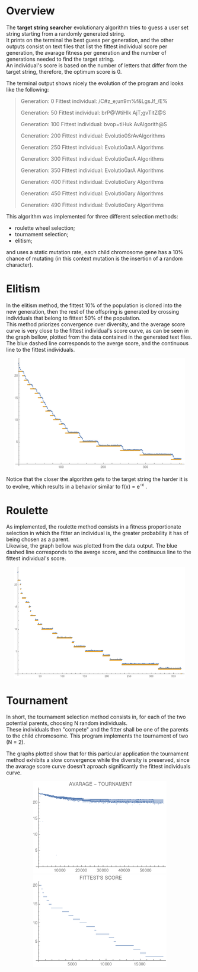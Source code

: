 # Overview

The __target string searcher__ evolutionary algorithm tries to guess a user set string starting from a randomly generated string.   
It prints on the terminal the best guess per generation, and the other outputs consist on text files that list the fittest individual score per generation, the avarage fitness per generation and the number of generations needed to find the target string.   
An individual's score is based on the number of letters that differ from the target string, therefore, the optimum score is 0.

The terminal output shows nicely the evolution of the program and looks like the following:

  > Generation:  0	Fittest individual: /C#z_e;un9m%f&LgsJf_/E%
  >
  > Generation: 50	Fittest individual: brP@WtiHlk AjT;gvTitZ@S
  >
  > Generation: 100	Fittest individual: bvop=tiHuk AvAlgorith@S
  >
  > Generation: 200	Fittest individual: Evolutio0SrAvAlgorithms
  >
  > Generation: 250	Fittest individual: Evolutio0arA Algorithms
  >
  > Generation: 300	Fittest individual: Evolutio0arA Algorithms
  >
  > Generation: 350	Fittest individual: Evolutio0arA Algorithms
  >
  > Generation: 400	Fittest individual: Evolutio0ary Algorithms
  >
  > Generation: 450	Fittest individual: Evolutio0ary Algorithms
  >
  > Generation: 490	Fittest individual: Evolutio0ary Algorithms
  
 This algorithm was implemented for three different selection methods:
 - roulette wheel selection;
 - tournament selection;
 - elitism;   
 
 and uses a static mutation rate, each child chromosome gene has a 10% chance of mutating (in this context mutation is the   insertion of a random character).
 
 # Elitism
 
 In the elitism method, the fittest 10% of the population is cloned into the new generation, then the rest of the offspring is generated by crossing individuals that belong to fittest 50% of the population.  
 This method priorizes convergence over diversity, and the average score curve is very close to the fittest individual's score curve, as can be seen in the graph bellow, plotted from the data contained in the generated text files.
 The blue dashed line corresponds to the averge score, and the continuous line to the fittest individuals.

<p align="center">
  <img width="460" height="300" src="https://github.com/AliceDeLorenci/EVOLUTIONARY-ALGORITHMS/blob/master/target_string/images/elitim_both.png">
</p>

  Notice that the closer the algorithm gets to the target string the harder it is to evolve, which results in a behavior similar to f(x) = e<sup>-x</sup> .

# Roulette

  As implemented, the roulette method consists in a fitness proportionate selection in which the fitter an individual is, the greater probability it has of being chosen as a parent.   
  Likewise, the graph bellow was plotted from the data output. The blue dashed line corresponds to the averge score, and the continuous line to the fittest individual's score.
  
  <p align="center">
  <img width="460" height="300" src="https://github.com/AliceDeLorenci/EVOLUTIONARY-ALGORITHMS/blob/master/target_string/images/roulette_both.png">
</p>

# Tournament

  In short, the tournament selection method consists in, for each of the two potential parents, choosing N random individuals.   
  These individuals then "compete" and the fitter shall be one of the parents to the child chromosome. This program implements the tournament of two (N = 2). 
  
  The graphs plotted show that for this particular application the tournament method exhibits a slow convergence while the diversity is preserved, since the avarage score curve doesn't aproach significantly the fittest individuals curve.

<p align="center">
  <img src="https://github.com/AliceDeLorenci/EVOLUTIONARY-ALGORITHMS/blob/master/target_string/images/tournament_average.png">
  <img src="https://github.com/AliceDeLorenci/EVOLUTIONARY-ALGORITHMS/blob/master/target_string/images/tournament_fittest.png">
</p>

